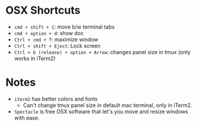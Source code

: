# OSX Shortcuts

- `cmd + shift + {`: move b/w terminal tabs
- `cmd + option + d`: show doc
- `Ctrl + cmd + f`: maximize window
- `Ctrl + shift + Eject`: Lock screen
- `Ctrl + b (release) + option + Arrow`: changes panel size in tmux (only works in iTerm2)

# Notes
- `iterm2` has better colors and fonts
    - Can't change tmux panel size in default mac terminal, only in iTerm2.
- `Spectacle` is free OSX software that let's you move and resize windows with ease.

